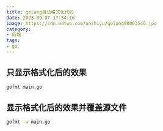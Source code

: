 ```yaml
---
title: golang自动格式化代码
date: 2023-09-07 17:54:16
image: https://cdn.wdtwo.com/anzhiyu/golang08063546.jpg
category: 
- 后端
tags: 
- go
---
```


## 只显示格式化后的效果
```bash
gofmt main.go
```
## 显示格式化后的效果并覆盖源文件
```bash
gofmt -w main.go
```

